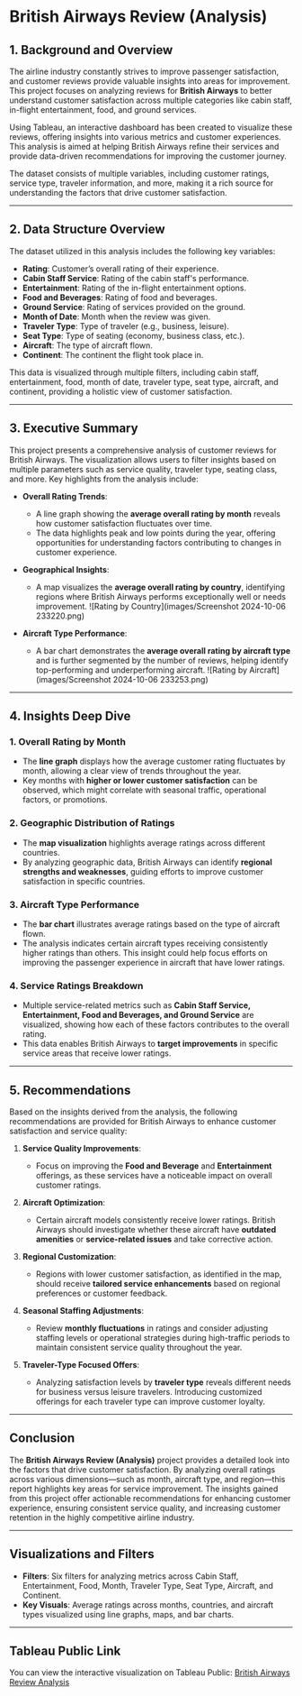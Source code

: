 # British Airways Review (Analysis)

## 1. Background and Overview

The airline industry constantly strives to improve passenger satisfaction, and customer reviews provide valuable insights into areas for improvement. This project focuses on analyzing reviews for **British Airways** to better understand customer satisfaction across multiple categories like cabin staff, in-flight entertainment, food, and ground services.

Using Tableau, an interactive dashboard has been created to visualize these reviews, offering insights into various metrics and customer experiences. This analysis is aimed at helping British Airways refine their services and provide data-driven recommendations for improving the customer journey.

The dataset consists of multiple variables, including customer ratings, service type, traveler information, and more, making it a rich source for understanding the factors that drive customer satisfaction.

---

## 2. Data Structure Overview

The dataset utilized in this analysis includes the following key variables:

- **Rating**: Customer’s overall rating of their experience.
- **Cabin Staff Service**: Rating of the cabin staff's performance.
- **Entertainment**: Rating of the in-flight entertainment options.
- **Food and Beverages**: Rating of food and beverages.
- **Ground Service**: Rating of services provided on the ground.
- **Month of Date**: Month when the review was given.
- **Traveler Type**: Type of traveler (e.g., business, leisure).
- **Seat Type**: Type of seating (economy, business class, etc.).
- **Aircraft**: The type of aircraft flown.
- **Continent**: The continent the flight took place in.

This data is visualized through multiple filters, including cabin staff, entertainment, food, month of date, traveler type, seat type, aircraft, and continent, providing a holistic view of customer satisfaction.

---

## 3. Executive Summary

This project presents a comprehensive analysis of customer reviews for British Airways. The visualization allows users to filter insights based on multiple parameters such as service quality, traveler type, seating class, and more. Key highlights from the analysis include:

- **Overall Rating Trends**: 
  - A line graph showing the **average overall rating by month** reveals how customer satisfaction fluctuates over time.  
  - The data highlights peak and low points during the year, offering opportunities for understanding factors contributing to changes in customer experience.

- **Geographical Insights**: 
  - A map visualizes the **average overall rating by country**, identifying regions where British Airways performs exceptionally well or needs improvement.
  ![Rating by Country](images/Screenshot 2024-10-06 233220.png)

- **Aircraft Type Performance**:
  - A bar chart demonstrates the **average overall rating by aircraft type** and is further segmented by the number of reviews, helping identify top-performing and underperforming aircraft.
  ![Rating by Aircraft](images/Screenshot 2024-10-06 233253.png)

---

## 4. Insights Deep Dive

### 1. Overall Rating by Month
- The **line graph** displays how the average customer rating fluctuates by month, allowing a clear view of trends throughout the year.
- Key months with **higher or lower customer satisfaction** can be observed, which might correlate with seasonal traffic, operational factors, or promotions.

### 2. Geographic Distribution of Ratings
- The **map visualization** highlights average ratings across different countries.
- By analyzing geographic data, British Airways can identify **regional strengths and weaknesses**, guiding efforts to improve customer satisfaction in specific countries.

### 3. Aircraft Type Performance
- The **bar chart** illustrates average ratings based on the type of aircraft flown.
- The analysis indicates certain aircraft types receiving consistently higher ratings than others. This insight could help focus efforts on improving the passenger experience in aircraft that have lower ratings.

### 4. Service Ratings Breakdown
- Multiple service-related metrics such as **Cabin Staff Service, Entertainment, Food and Beverages, and Ground Service** are visualized, showing how each of these factors contributes to the overall rating.
- This data enables British Airways to **target improvements** in specific service areas that receive lower ratings.

---

## 5. Recommendations

Based on the insights derived from the analysis, the following recommendations are provided for British Airways to enhance customer satisfaction and service quality:

1. **Service Quality Improvements**:
   - Focus on improving the **Food and Beverage** and **Entertainment** offerings, as these services have a noticeable impact on overall customer ratings.

2. **Aircraft Optimization**:
   - Certain aircraft models consistently receive lower ratings. British Airways should investigate whether these aircraft have **outdated amenities** or **service-related issues** and take corrective action.

3. **Regional Customization**:
   - Regions with lower customer satisfaction, as identified in the map, should receive **tailored service enhancements** based on regional preferences or customer feedback.

4. **Seasonal Staffing Adjustments**:
   - Review **monthly fluctuations** in ratings and consider adjusting staffing levels or operational strategies during high-traffic periods to maintain consistent service quality throughout the year.

5. **Traveler-Type Focused Offers**:
   - Analyzing satisfaction levels by **traveler type** reveals different needs for business versus leisure travelers. Introducing customized offerings for each traveler type can improve customer loyalty.

---

## Conclusion

The **British Airways Review (Analysis)** project provides a detailed look into the factors that drive customer satisfaction. By analyzing overall ratings across various dimensions—such as month, aircraft type, and region—this report highlights key areas for service improvement. The insights gained from this project offer actionable recommendations for enhancing customer experience, ensuring consistent service quality, and increasing customer retention in the highly competitive airline industry.

---

## Visualizations and Filters
- **Filters**: Six filters for analyzing metrics across Cabin Staff, Entertainment, Food, Month, Traveler Type, Seat Type, Aircraft, and Continent.
- **Key Visuals**: Average ratings across months, countries, and aircraft types visualized using line graphs, maps, and bar charts.

---

## Tableau Public Link

You can view the interactive visualization on Tableau Public: [British Airways Review Analysis](https://public.tableau.com/shared/3KS3NCQTG?:display_count=n&:origin=viz_share_link)

